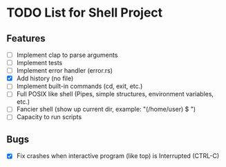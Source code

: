 # TODO List for Shell Project

## Features
- [ ] Implement clap to parse arguments
- [ ] Implement tests
- [ ] Implement error handler (error.rs)
- [x] Add history (no file)
- [ ] Implement built-in commands (cd, exit, etc.)
- [ ] Full POSIX like shell (Pipes, simple structures, environment variables, etc.)
- [ ] Fancier shell (show up current dir, example: "(/home/user) $ ")
- [ ] Capacity to run scripts

## Bugs
- [x] Fix crashes when interactive program (like top) is Interrupted (CTRL-C)
